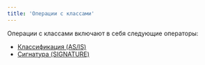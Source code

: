 ```yaml
---
title: 'Операции с классами'
---
```


Операции с классами включают в себя следующие операторы:

-   [Классификация (AS/IS)](Классификация_IS_AS.md)
-   [Сигнатура (SIGNATURE)](Сигнатура_свойства_CLASS.md)

 
